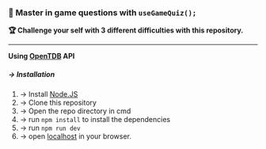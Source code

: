<h3>🥷 Master in game questions with <code>useGameQuiz();</code></h3>
<b>🏆 Challenge your self with 3 different difficulties with this repository.</b>
<hr />
<b>Using <a href="https://opentdb.com">OpenTDB</a> API</b>
<h5>-> Installation</h5>
<ol>
  <li>-> Install <a href="https://nodejs.org">Node.JS</a></li>
  <li>-> Clone this repository</li>
  <li>-> Open the repo directory in cmd</li>
  <li>-> run <code>npm install</code> to install the dependencies</li>
  <li>-> run <code>npm run dev</code></li>
  <li>-> open <a href="http://localhost:5173">localhost</a> in your browser.</li>
</ol>
